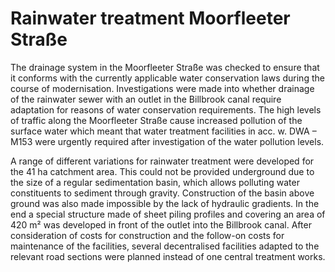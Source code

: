 # Rainwater treatment Moorfleeter Straße

The drainage system in the Moorfleeter Straße was checked to ensure 
that it conforms with the currently applicable water conservation laws 
during the course of modernisation. Investigations were made into 
whether drainage of the rainwater sewer with an outlet in the Billbrook 
canal require adaptation for reasons of water conservation requirements.
The high levels of traffic along the Moorfleeter Straße cause increased
pollution of the surface water which meant that water treatment 
facilities in acc. w. DWA – M153 were urgently required after 
investigation of the water pollution levels.

A range of different variations for rainwater treatment were 
developed for the 41 ha catchment area. This could not be provided 
underground due to the size of a regular sedimentation basin, which 
allows polluting water constituents to sediment through gravity. 
Construction of the basin above ground was also made impossible by the 
lack of hydraulic gradients. In the end a special structure made of 
sheet piling profiles and covering an area of 420 m² was developed in 
front of the outlet into the Billbrook canal. After consideration of 
costs for construction and the follow-on costs for maintenance of the 
facilities, several decentralised facilities adapted to the relevant 
road sections were planned instead of one central treatment works.